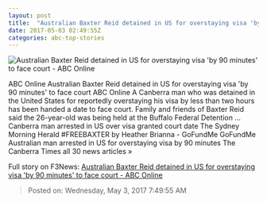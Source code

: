 ```yaml
---
layout: post
title:  "Australian Baxter Reid detained in US for overstaying visa 'by 90 minutes' to face court - ABC Online"
date: 2017-05-03 02:49:55Z
categories: abc-top-stories
---
```


![Australian Baxter Reid detained in US for overstaying visa 'by 90 minutes' to face court - ABC Online](http://www.abc.net.au/news/image/8489504-1x1-700x700.jpg)

ABC Online Australian Baxter Reid detained in US for overstaying visa 'by 90 minutes' to face court ABC Online A Canberra man who was detained in the United States for reportedly overstaying his visa by less than two hours has been handed a date to face court. Family and friends of Baxter Reid said the 26-year-old was being held at the Buffalo Federal Detention ... Canberra man arrested in US over visa granted court date The Sydney Morning Herald #FREEBAXTER by Heather Brianna - GoFundMe GoFundMe Australian man arrested in US for overstaying visa by 90 minutes The Canberra Times all 30 news articles »


Full story on F3News: [Australian Baxter Reid detained in US for overstaying visa 'by 90 minutes' to face court - ABC Online](http://www.f3nws.com/n/a4heZF)

> Posted on: Wednesday, May 3, 2017 7:49:55 AM
